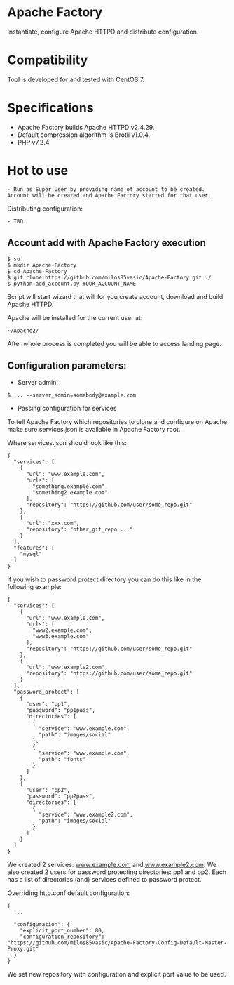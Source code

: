 # Apache Factory

Instantiate, configure Apache HTTPD and distribute configuration.

# Compatibility

Tool is developed for and tested with CentOS 7.

# Specifications

- Apache Factory builds Apache HTTPD v2.4.29.
- Default compression algorithm is Brotli v1.0.4.
- PHP v7.2.4

# Hot to use
    
    - Run as Super User by providing name of account to be created. 
    Account will be created and Apache Factory started for that user.
    
Distributing configuration:

    - TBD.

## Account add with Apache Factory execution

```
$ su
$ mkdir Apache-Factory
$ cd Apache-Factory
$ git clone https://github.com/milos85vasic/Apache-Factory.git ./
$ python add_account.py YOUR_ACCOUNT_NAME
``` 

Script will start wizard that will for you create account, download and build Apache HTTPD.

Apache will be installed for the current user at:

```
~/Apache2/
```

After whole process is completed you will be able to access landing page.

## Configuration parameters:

- Server admin:
```
$ ... --server_admin=somebody@example.com
```

- Passing configuration for services

To tell Apache Factory which repositories to clone and configure on Apache make sure services.json is available in Apache Factory root.

Where services.json should look like this:
```
{
  "services": [
    {
      "url": "www.example.com",
      "urls": [
        "something.example.com",
        "something2.example.com"
      ],
      "repository": "https://github.com/user/some_repo.git"
    },
    {
      "url": "xxx.com",
      "repository": "other_git_repo ..."
    }
  ],
  "features": [
    "mysql"
  ]
}
```

If you wish to password protect directory you can do this like in the following example:
```
{
  "services": [
    {
      "url": "www.example.com",
      "urls": [
        "www2.example.com",
        "www3.example.com"
      ],
      "repository": "https://github.com/user/some_repo.git"
    },
    {
      "url": "www.example2.com",
      "repository": "https://github.com/user/some_repo.git"
    }
  ],
  "password_protect": [
    {
      "user": "pp1",
      "password": "pp1pass",
      "directories": [
        {
          "service": "www.example.com",
          "path": "images/social"
        },
        {
          "service": "www.example.com",
          "path": "fonts"
        }
      ]
    },
    {
      "user": "pp2",
      "password": "pp2pass",
      "directories": [
        {
          "service": "www.example2.com",
          "path": "images/social"
        }
      ]
    }
  ]
}
```

We created 2 services: www.example.com and www.example2.com. We also created 2 users for password 
protecting directories: pp1 and pp2. Each has a list of directories (and) services defined to password protect.

Overriding http.conf default configuration:
```
{
  ...
  
  "configuration": {
    "explicit_port_number": 80,
    "configuration_repository": "https://github.com/milos85vasic/Apache-Factory-Config-Default-Master-Proxy.git"
  }
}
```

We set new repository with configuration and explicit port value to be used.